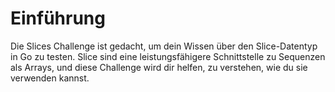 # Einführung

Die Slices Challenge ist gedacht, um dein Wissen über den Slice-Datentyp in Go zu testen. Slice sind eine leistungsfähigere Schnittstelle zu Sequenzen als Arrays, und diese Challenge wird dir helfen, zu verstehen, wie du sie verwenden kannst.
